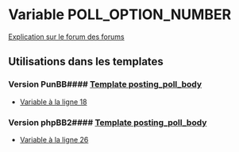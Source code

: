 # Variable POLL_OPTION_NUMBER
[Explication sur le forum des forums](http://forum.forumactif.com/t294113-listing-des-variables#POLL_OPTION_NUMBER)
## Utilisations dans les templates
### Version PunBB#### [Template posting_poll_body](punbb/posting_poll_body.md)
* [Variable à la ligne 18](../punbb/posting_poll_body.tpl#L18)
### Version phpBB2#### [Template posting_poll_body](subsilver/posting_poll_body.md)
* [Variable à la ligne 26](../subsilver/posting_poll_body.tpl#L26)